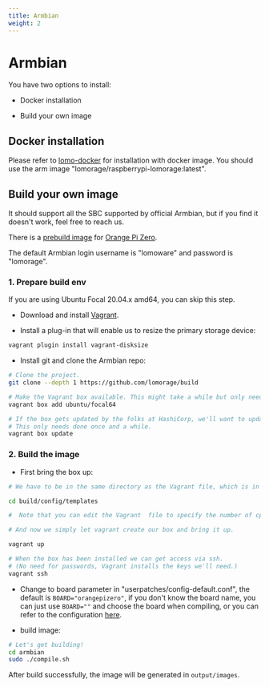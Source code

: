 ```yaml
---
title: Armbian
weight: 2
---
```


# Armbian

You have two options to install:

  - Docker installation

  - Build your own image

## Docker installation

Please refer to [lomo-docker](https://github.com/lomorage/lomo-docker) for installation with docker image. You should use the arm image "lomorage/raspberrypi-lomorage:latest".

## Build your own image

It should support all the SBC supported by official Armbian, but if you find it doesn't work, feel free to reach us.

There is a [prebuild image](https://github.com/lomorage/build/releases/download/2021_04_25.08_48_18.0.5eb81b0aa/Armbian_21.05.0-trunk_Orangepizero_buster_current_5.10.21_minimal.img.xz) for [Orange Pi Zero](http://www.orangepi.org/orangepizero/).

The default Armbian login username is "lomoware" and password is "lomorage".

### 1. Prepare build env

If you are using Ubuntu Focal 20.04.x amd64, you can skip this step.

- Download and install [Vagrant](https://www.vagrantup.com/downloads.html).

- Install a plug-in that will enable us to resize the primary storage device:

```bash
vagrant plugin install vagrant-disksize
```

- Install git and clone the Armbian repo:

```bash
# Clone the project.  
git clone --depth 1 https://github.com/lomorage/build

# Make the Vagrant box available. This might take a while but only needs to be done once.  
vagrant box add ubuntu/focal64

# If the box gets updated by the folks at HashiCorp, we'll want to update our copy too.  
# This only needs done once and a while.  
vagrant box update
```

### 2. Build the image

- First bring the box up:

```bash
# We have to be in the same directory as the Vagrant file, which is in the build/config/templates directory.

cd build/config/templates

#  Note that you can edit the Vagrant  file to specify the number of cpus and amount of memory you want Vagrant to use.

# And now we simply let vagrant create our box and bring it up.

vagrant up

# When the box has been installed we can get access via ssh.
# (No need for passwords, Vagrant installs the keys we'll need.)
vagrant ssh
```

- Change to board parameter in "userpatches/config-default.conf", the default is `BOARD="orangepizero"`, if you don't know the board name, you can just use `BOARD=""` and choose the board when compiling, or you can refer to the configuration [here](https://github.com/armbian/build/tree/master/config/boards).

- build image:

```bash
# Let's get building!  
cd armbian  
sudo ./compile.sh
```

After build successfully, the image will be generated in `output/images`.